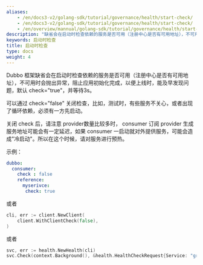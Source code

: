 ```yaml
---
aliases:
    - /en/docs3-v2/golang-sdk/tutorial/governance/health/start-check/
    - /en/docs3-v2/golang-sdk/tutorial/governance/health/start-check/
    - /en/overview/mannual/golang-sdk/tutorial/governance/health/start-check/
description: "缺省会在启动时检查依赖的服务是否可用（注册中心是否有可用地址），不可用时会抛出异常，阻止应用初始化完成。"
keywords: 启动时检查
title: 启动时检查
type: docs
weight: 4
---
```


Dubbo 框架缺省会在启动时检查依赖的服务是否可用（注册中心是否有可用地址），不可用时会抛出异常，阻止应用初始化完成，以便上线时，能及早发现问题，默认 check="true"，并等待3s。

可以通过 check="false" 关闭检查，比如，测试时，有些服务不关心，或者出现了循环依赖，必须有一方先启动。

关闭 check 后，请注意 provider数量比较多时， consumer 订阅 provider 生成服务地址可能会有一定延迟，如果 consumer 一启动就对外提供服务，可能会造成"冷启动"。所以在这个时候，请对服务进行预热。

示例：

```yaml
dubbo:
  consumer:
    check : false
    reference: 
      myserivce:
       check: true 
```

或者

```go
cli, err := client.NewClient(
	client.WithClientCheck(false),
)
```

或者

```go
svc, err := health.NewHealth(cli)
svc.Check(context.Background(), &health.HealthCheckRequest{Service: "greet.GreetService"}, client.WithCheck(false))
```
